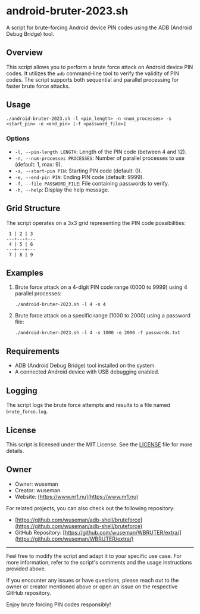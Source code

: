 # android-bruter-2023.sh

A script for brute-forcing Android device PIN codes using the ADB (Android Debug Bridge) tool.

## Overview

This script allows you to perform a brute force attack on Android device PIN codes. It utilizes the `adb` command-line tool to verify the validity of PIN codes. The script supports both sequential and parallel processing for faster brute force attacks.

## Usage

```shell
./android-bruter-2023.sh -l <pin_length> -n <num_processes> -s <start_pin> -e <end_pin> [-f <password_file>]
```

### Options

- `-l, --pin-length LENGTH`: Length of the PIN code (between 4 and 12).
- `-n, --num-processes PROCESSES`: Number of parallel processes to use (default: 1, max: 9).
- `-s, --start-pin PIN`: Starting PIN code (default: 0).
- `-e, --end-pin PIN`: Ending PIN code (default: 9999).
- `-f, --file PASSWORD_FILE`: File containing passwords to verify.
- `-h, --help`: Display the help message.

## Grid Structure

The script operates on a 3x3 grid representing the PIN code possibilities:

```
 1 | 2 | 3 
---+---+---
 4 | 5 | 6 
---+---+---
 7 | 8 | 9 
```

## Examples

1. Brute force attack on a 4-digit PIN code range (0000 to 9999) using 4 parallel processes:
   ```shell
   ./android-bruter-2023.sh -l 4 -n 4
   ```

2. Brute force attack on a specific range (1000 to 2000) using a password file:
   ```shell
   ./android-bruter-2023.sh -l 4 -s 1000 -e 2000 -f passwords.txt
   ```

## Requirements

- ADB (Android Debug Bridge) tool installed on the system.
- A connected Android device with USB debugging enabled.

## Logging

The script logs the brute force attempts and results to a file named `brute_force.log`.

## License

This script is licensed under the MIT License. See the [LICENSE](LICENSE) file for more details.

## Owner

- Owner: wuseman
- Creator: wuseman
- Website: [https://www.nr1.nu](https://www.nr1.nu)

For related projects, you can also check out the following repository:

- [https://github.com/wuseman/adb-shell/bruteforce](https://github.com/wuseman/adb-shell/bruteforce)
- GitHub Repository: [https://github.com/wuseman/WBRUTER/extra/](https://github.com/wuseman/WBRUTER/extra/)

---

Feel free to modify the script and adapt it to your specific use case. For more information, refer to the script's comments and the usage instructions provided above.

If you encounter any issues or have questions, please reach out to the owner or creator mentioned above or open an issue on the respective GitHub repository.

Enjoy brute forcing PIN codes responsibly!


